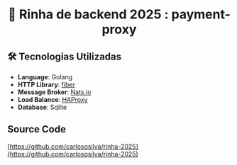 <h1 align="center">
🚀 Rinha de backend 2025 : payment-proxy
</h1>

## 🛠️ Tecnologias Utilizadas

- **Language**: Golang
- **HTTP Library**: [fiber](https://gofiber.io)
- **Message Broker**: [Nats.io](https://nats.io)
- **Load Balance**: [HAProxy](https://www.haproxy.org)
- **Database**: Sqlite

## Source Code

[https://github.com/carlosqsilva/rinha-2025](https://github.com/carlosqsilva/rinha-2025)
